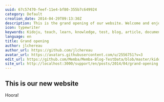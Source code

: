 ```yaml
---
uuid: 67c57470-feef-11e4-bf80-355b7c649924
category: Default
creation_date: 2014-04-29T09:13:30Z
description: This is the grand opening of our website. Welcome and enjoy!
icon: typewriter
keywords: Kidoju, teach, learn, knowledge, test, blog, article, documentation, ebook, video, webinar, slide
language: en
title: Grand opening
author: jlchereau
author_url: https://github.com/jlchereau
avatar_url: https://avatars.githubusercontent.com/u/2556751?v=3
edit_url: https://github.com/Memba/Memba-Blog-TestData/blob/master/kidoju/en/posts/2014/grand-opening.md
site_url: http://localhost:3000/support/en/posts/2014/04/grand-opening
---
```

## This is our new website
Hoora!